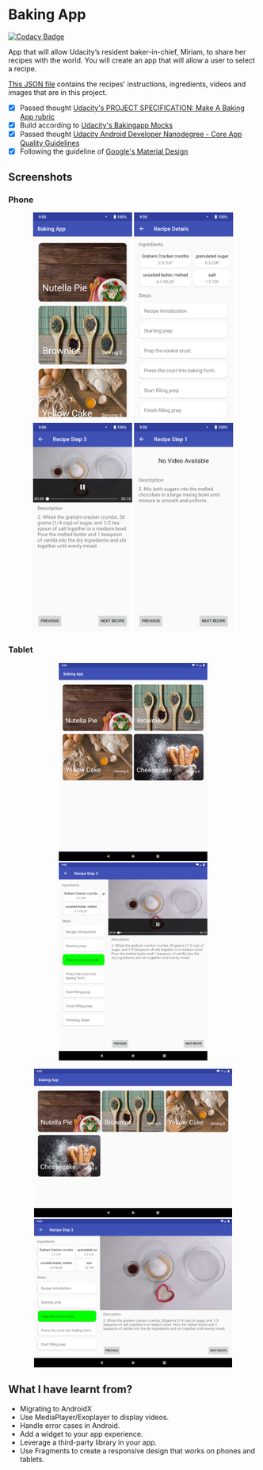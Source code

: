 # Baking App

[![Codacy Badge](https://api.codacy.com/project/badge/Grade/093b0280f1cc487c870cb0a9a4e9b68f)](https://app.codacy.com/app/DasserBasyouni/BakingApp?utm_source=github.com&utm_medium=referral&utm_content=DasserBasyouni/BakingApp&utm_campaign=Badge_Grade_Dashboard)

App that will allow Udacity’s resident baker-in-chief, Miriam, to share her recipes with the world. You will create an app that will allow a user to select a recipe.

[This JSON file](https://d17h27t6h515a5.cloudfront.net/topher/2017/May/59121517_baking/baking.json) contains the recipes' instructions, ingredients, videos and images that are in this project. 

-  [x] Passed thought [Udacity's PROJECT SPECIFICATION: Make A Baking App rubric](https://review.udacity.com/#!/rubrics/829/view)
-  [x] Build according to [Udacity's Bakingapp Mocks](https://d17h27t6h515a5.cloudfront.net/topher/2017/March/58dee986_bakingapp-mocks/bakingapp-mocks.pdf)
-  [x] Passed thought [Udacity Android Developer Nanodegree - Core App Quality Guidelines](http://udacity.github.io/android-nanodegree-guidelines/core.html)
-  [x] Following the guideline of [Google's Material Design](https://material.io/design/components/cards.html#cards%C2%ADusage)

## Screenshots
### Phone
<p align="center"><img src="/pictures/screenshot1.png" width="200"> <img src="/pictures/screenshot2.png" width="200"> <img src="/pictures/screenshot3.png" width="200"> <img src="/pictures/screenshot4.png" width="200"></p>

### Tablet
<p align="center"> <img src="/pictures/screenshot6.png" width="300"> <img src="/pictures/screenshot8.png" width="300"> </p>
<p align="center"> <img src="/pictures/screenshot5.png" width="400"> <img src="/pictures/screenshot7.png" width="400"> </p>


## What I have learnt from?
-  Migrating to AndroidX
-  Use MediaPlayer/Exoplayer to display videos.
-  Handle error cases in Android.
-  Add a widget to your app experience.
-  Leverage a third-party library in your app.
-  Use Fragments to create a responsive design that works on phones and tablets.
